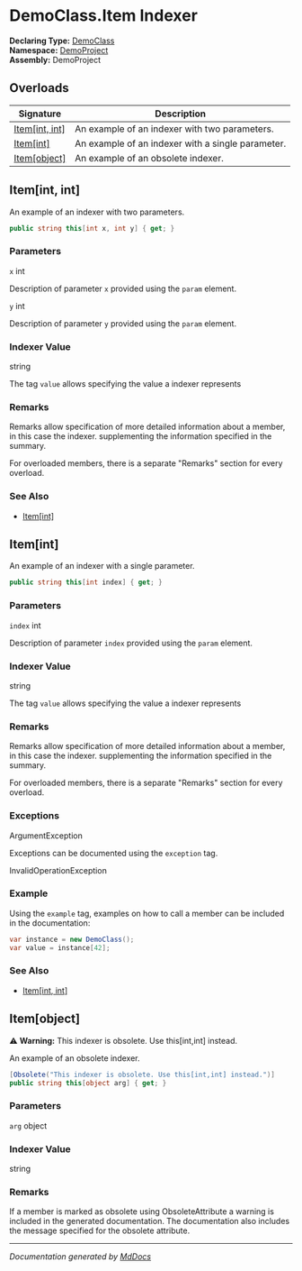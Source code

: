 ﻿<!--  
 =================================================================   
   Auto-Generated:   
   The contents of this file were generated by a tool.  
   Changes to this file may be list if the file is regenerated  
 =================================================================   
-->

# DemoClass.Item Indexer

**Declaring Type:** [DemoClass](../index.md)  
**Namespace:** [DemoProject](../../index.md)  
**Assembly:** DemoProject

## Overloads

| Signature                        | Description                                       |
| -------------------------------- | ------------------------------------------------- |
| [Item\[int, int\]](#itemint-int) | An example of an indexer with two parameters.     |
| [Item\[int\]](#itemint)          | An example of an indexer with a single parameter. |
| [Item\[object\]](#itemobject)    | An example of an obsolete indexer.                |

## Item\[int, int\]

An example of an indexer with two parameters.

```csharp
public string this[int x, int y] { get; }
```

### Parameters

`x`  int

Description of parameter `x` provided using the `param` element.

`y`  int

Description of parameter `y` provided using the `param` element.

### Indexer Value

string

The tag `value` allows specifying the value a indexer represents

### Remarks

Remarks allow specification of more detailed information about a member, in this case the indexer. supplementing the information specified in the summary.

For overloaded members, there is a separate "Remarks" section for every overload.

### See Also

- [Item\[int\]](#itemint)

## Item\[int\]

An example of an indexer with a single parameter.

```csharp
public string this[int index] { get; }
```

### Parameters

`index`  int

Description of parameter `index` provided using the `param` element.

### Indexer Value

string

The tag `value` allows specifying the value a indexer represents

### Remarks

Remarks allow specification of more detailed information about a member, in this case the indexer. supplementing the information specified in the summary.

For overloaded members, there is a separate "Remarks" section for every overload.

### Exceptions

ArgumentException

Exceptions can be documented using the `exception` tag.

InvalidOperationException

### Example

Using the `example` tag, examples on how to call a member can be included in the documentation:

```csharp
var instance = new DemoClass();
var value = instance[42];
```

### See Also

- [Item\[int, int\]](#itemint-int)

## Item\[object\]

⚠️ **Warning:** This indexer is obsolete. Use this\[int,int\] instead.

An example of an obsolete indexer.

```csharp
[Obsolete("This indexer is obsolete. Use this[int,int] instead.")]
public string this[object arg] { get; }
```

### Parameters

`arg`  object

### Indexer Value

string

### Remarks

If a member is marked as obsolete using ObsoleteAttribute a warning is included in the generated documentation.  The documentation also includes the message specified for the obsolete attribute.

___

*Documentation generated by [MdDocs](https://github.com/ap0llo/mddocs)*
